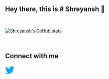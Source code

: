 ## Hey there, this is # Shreyansh 👋

<br/>

[![Shreyansh's GitHub stats](https://github-readme-stats.vercel.app/api?username=Shreyanshdot&show_icons=true)](https://github.com/Shreyanshdot/)

</br>

## Connect with me

[<img align="left" alt="Shreyanshdot-twitter" width="30px" height="30px" src="./icons/twitter.png" />](https://twitter.com/_shreyansh__)
</br>
